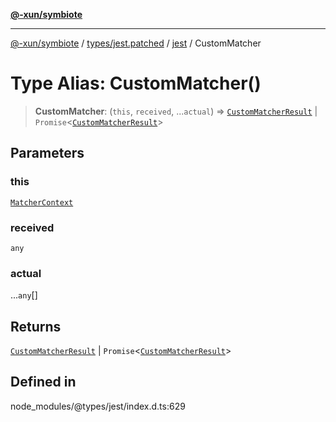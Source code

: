 [**@-xun/symbiote**](../../../../../README.md)

***

[@-xun/symbiote](../../../../../README.md) / [types/jest.patched](../../../README.md) / [jest](../README.md) / CustomMatcher

# Type Alias: CustomMatcher()

> **CustomMatcher**: (`this`, `received`, ...`actual`) => [`CustomMatcherResult`](../interfaces/CustomMatcherResult.md) \| `Promise`\<[`CustomMatcherResult`](../interfaces/CustomMatcherResult.md)\>

## Parameters

### this

[`MatcherContext`](MatcherContext.md)

### received

`any`

### actual

...`any`[]

## Returns

[`CustomMatcherResult`](../interfaces/CustomMatcherResult.md) \| `Promise`\<[`CustomMatcherResult`](../interfaces/CustomMatcherResult.md)\>

## Defined in

node\_modules/@types/jest/index.d.ts:629
